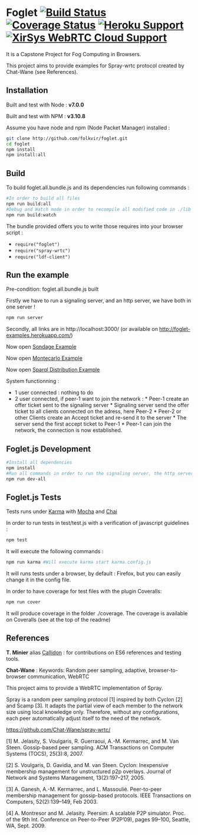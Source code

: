 # Foglet [![Build Status](https://travis-ci.org/folkvir/foglet.svg?branch=master)](https://travis-ci.org/folkvir/foglet) [![Coverage Status](https://coveralls.io/repos/github/folkvir/foglet/badge.svg?branch=master)](https://coveralls.io/github/folkvir/foglet?branch=master) [![Heroku Support](https://img.shields.io/badge/Heroku-online-brightgreen.svg)](http://foglet-examples.herokuapp.com/) [![XirSys WebRTC Cloud Support](https://img.shields.io/badge/XirSys%20Cloud-used-blue.svg)](http://xirsys.com/)

It is a Capstone Project for Fog Computing in Browsers.

This project aims to provide examples for Spray-wrtc protocol created by Chat-Wane (see References).

## Installation

Built and test with Node :  **v7.0.0**

Built and test with NPM  :  **v3.10.8**

Assume you have node and npm (Node Packet Manager) installed :
```bash
git clone http://github.com/folkvir/foglet.git
cd foglet
npm install
npm install:all
```

## Build
To build foglet.all.bundle.js and its dependencies run following commands :

```bash
#In order to build all files
npm run build:all
#Debug and Watch mode in order to recompile all modified code in ./lib
npm run build:watch
```

The bundle provided offers you to write those requires into your browser script :
- ``` require("foglet") ```
- ``` require("spray-wrtc") ```
- ``` require("ldf-client") ```


## Run the example
Pre-condition: foglet.all.bundle.js built

Firstly we have to run a signaling server, and an http server, we have both in one server !
```bash
npm run server
```

Secondly, all links are in http://localhost:3000/ (or available on http://foglet-examples.herokuapp.com/)

Now open [Sondage Example](http://localhost:3000/sondage)

Now open [Montecarlo Example](http://localhost:3000/montecarlo)

Now open [Sparql Distribution Example](http://localhost:3000/sparqlDistribution)

System functionning :
* 1 user connected : nothing to do
* 2 user connected, if peer-1 want to join the network :
      * Peer-1 create an offer ticket sent to the signaling server
      * Signaling server send the offer ticket to all clients connected on the adress, here Peer-2
      * Peer-2 or other Clients create an Accept ticket and re-send it to the server
      * The server send the first accept ticket to Peer-1
      * Peer-1 can join the network, the connection is now established.

## Foglet.js Development

```bash
#Install all dependencies
npm install
#Run all commands in order to run the signaling server, the http server and the build in watch mode.
npm run dev-all
```

## Foglet.js Tests

Tests runs under [Karma](https://github.com/karma-runner/karma) with [Mocha](https://github.com/mochajs/mocha) and [Chai](https://github.com/chaijs/chai)

In order to run tests in test/test.js with a verification of javascript guidelines :
```bash
npm test
```
It will execute the following commands :
```bash
npm run karma #Will execute karma start karma.config.js
```

It will runs tests under a browser, by default : Firefox, but you can easily change it in the config file.

In order to have coverage for test files with the plugin Coveralls:
```bash
npm run cover
```
It will produce coverage in the folder ./coverage.
The coverage is available on Coveralls (see at the top of the readme)

## References

**T. Minier** alias [Callidon](https://github.com/Callidon) :  for contributions on ES6 references and testing tools.

**Chat-Wane** :
Keywords: Random peer sampling, adaptive, browser-to-browser communication, WebRTC

This project aims to provide a WebRTC implementation of Spray.

Spray is a random peer sampling protocol [1] inspired by both Cyclon [2] and Scamp [3]. It adapts the partial view of each member to the network size using local knowledge only. Therefore, without any configurations, each peer automatically adjust itself to the need of the network.

https://github.com/Chat-Wane/spray-wrtc/

[1] M. Jelasity, S. Voulgaris, R. Guerraoui, A.-M. Kermarrec, and M. Van Steen. Gossip-based peer sampling. ACM Transactions on Computer Systems (TOCS), 25(3):8, 2007.

[2] S. Voulgaris, D. Gavidia, and M. van Steen. Cyclon: Inexpensive membership management for unstructured p2p overlays. Journal of Network and Systems Management, 13(2):197–217, 2005.

[3] A. Ganesh, A.-M. Kermarrec, and L. Massoulié. Peer-to-peer membership management for gossip-based protocols. IEEE Transactions on Computers, 52(2):139–149, Feb 2003.

[4] A. Montresor and M. Jelasity. Peersim: A scalable P2P simulator. Proc. of the 9th Int. Conference on Peer-to-Peer (P2P’09), pages 99–100, Seattle, WA, Sept. 2009.
